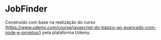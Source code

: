 # JobFinder

Construído com base na realização do curso (https://www.udemy.com/course/javascript-do-basico-ao-avancado-com-node-e-projetos/) 
pela plataforma Udemy.
